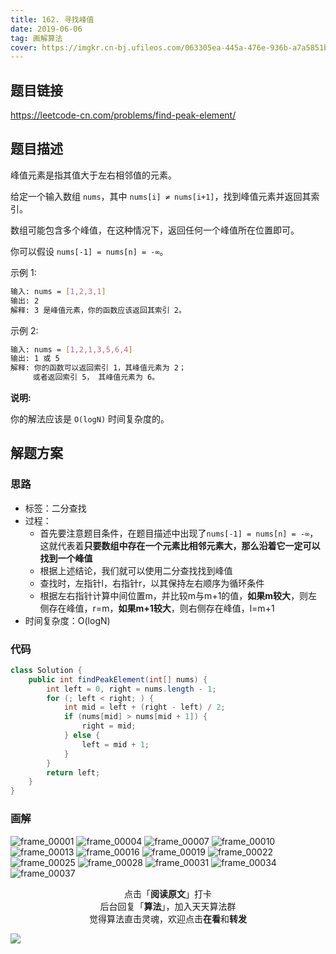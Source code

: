 ```yaml
---
title: 162. 寻找峰值
date: 2019-06-06
tag: 画解算法
cover: https://imgkr.cn-bj.ufileos.com/063305ea-445a-476e-936b-a7a5851bd6c1.png
---
```


## 题目链接

https://leetcode-cn.com/problems/find-peak-element/

## 题目描述

峰值元素是指其值大于左右相邻值的元素。

给定一个输入数组 `nums`，其中 `nums[i] ≠ nums[i+1]`，找到峰值元素并返回其索引。

数组可能包含多个峰值，在这种情况下，返回任何一个峰值所在位置即可。

你可以假设 `nums[-1] = nums[n] = -∞`。

示例 1:

```bash
输入: nums = [1,2,3,1]
输出: 2
解释: 3 是峰值元素，你的函数应该返回其索引 2。
```

示例 2:

```bash
输入: nums = [1,2,1,3,5,6,4]
输出: 1 或 5 
解释: 你的函数可以返回索引 1，其峰值元素为 2；
     或者返回索引 5， 其峰值元素为 6。
```

**说明:**

你的解法应该是 `O(logN)` 时间复杂度的。


## 解题方案

### 思路

- 标签：二分查找
- 过程：
  - 首先要注意题目条件，在题目描述中出现了`nums[-1] = nums[n] = -∞`，这就代表着**只要数组中存在一个元素比相邻元素大，那么沿着它一定可以找到一个峰值**
  - 根据上述结论，我们就可以使用二分查找找到峰值
  - 查找时，左指针l，右指针r，以其保持左右顺序为循环条件
  - 根据左右指针计算中间位置m，并比较m与m+1的值，**如果m较大**，则左侧存在峰值，r=m，**如果m+1较大**，则右侧存在峰值，l=m+1
- 时间复杂度：O(logN)

### 代码

```java
class Solution {
    public int findPeakElement(int[] nums) {
        int left = 0, right = nums.length - 1;
        for (; left < right; ) {
            int mid = left + (right - left) / 2;
            if (nums[mid] > nums[mid + 1]) {
                right = mid;
            } else {
                left = mid + 1;
            }
        }
        return left;
    }
}
```

### 画解

![frame_00001](https://imgkr.cn-bj.ufileos.com/bbebe5ef-5b9a-43a7-b1ab-f68d90e90439.png)
![frame_00004](https://imgkr.cn-bj.ufileos.com/a9676b29-1abd-433e-82d3-4eaed8d8d637.png)
![frame_00007](https://imgkr.cn-bj.ufileos.com/0658ff19-77df-41e6-a6fb-3791866a830a.png)
![frame_00010](https://imgkr.cn-bj.ufileos.com/424112d3-801f-41d2-8ef1-4eaa524c35d6.png)
![frame_00013](https://imgkr.cn-bj.ufileos.com/996124cc-c402-4afd-84bf-99a4d9480b2f.png)
![frame_00016](https://imgkr.cn-bj.ufileos.com/4c611b9a-57f8-45d1-aaf9-675e559e5ae7.png)
![frame_00019](https://imgkr.cn-bj.ufileos.com/b82cdb5f-91a6-426f-bd12-f15880510f2b.png)
![frame_00022](https://imgkr.cn-bj.ufileos.com/6a05e231-d767-4bd8-884f-ca646c015bc7.png)
![frame_00025](https://imgkr.cn-bj.ufileos.com/7fa00e90-4cd6-422f-9e38-d4f08164f068.png)
![frame_00028](https://imgkr.cn-bj.ufileos.com/b71ed911-28b6-4c02-815b-1884bde58eef.png)
![frame_00031](https://imgkr.cn-bj.ufileos.com/ed459c59-b6d2-43bc-9f8e-bbd1e1f62113.png)
![frame_00034](https://imgkr.cn-bj.ufileos.com/4e5ed6f2-7c61-4f96-b9d1-0589a676b872.png)
![frame_00037](https://imgkr.cn-bj.ufileos.com/063305ea-445a-476e-936b-a7a5851bd6c1.png)


<span style="display:block;text-align:center;">点击「<strong>阅读原文</strong>」打卡</span>
<span style="display:block;text-align:center;">后台回复「<strong>算法</strong>」，加入天天算法群</span>
<span style="display:block;text-align:center;">觉得算法直击灵魂，欢迎点击<strong>在看</strong>和<strong>转发</strong></span>

![](https://gitee.com/guanpengchn/picture/raw/master/2020-9-11/1599805100027-image.png)